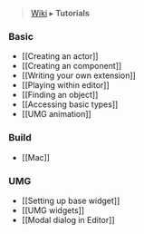 > [Wiki](Home) ▸ **Tutorials**

### Basic
- [[Creating an actor]]
- [[Creating an component]]
- [[Writing your own extension]]
- [[Playing within editor]]
- [[Finding an object]]
- [[Accessing basic types]]
- [[UMG animation]]

### Build
- [[Mac]]

### UMG
- [[Setting up base widget]]
- [[UMG widgets]]
- [[Modal dialog in Editor]]